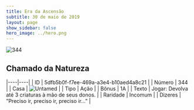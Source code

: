 ```yaml
---
title: Era da Ascensão
subtitle: 30 de maio de 2019
layout: page
show_sidebar: false
hero_image: ../hero.png
---
```


![344](https://cdn.keyforgegame.com/media/card_front/pt/435_344_737MVJCQ3RP3_pt.png)

## Chamado da Natureza

|----|----|
| ID | 5dfb5b0f-f7ee-469a-a3e4-b10aed4a8c21 |
| Número | 344 |
| Casa | ![Untamed](https://archonarcana.com/images/thumb/b/bd/Untamed.png/22px-Untamed.png "Indomados") |
| Tipo | Ação |
| Bônus | 1A |
| Texto | Jogar: Devolva até 3 criaturas à mão de seus donos. |
| Raridade | Incomum |
| Dizeres | ”Preciso ir, preciso ir, preciso ir…” |
